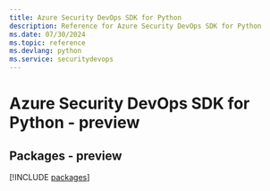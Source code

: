 ```yaml
---
title: Azure Security DevOps SDK for Python
description: Reference for Azure Security DevOps SDK for Python
ms.date: 07/30/2024
ms.topic: reference
ms.devlang: python
ms.service: securitydevops
---
```

# Azure Security DevOps SDK for Python - preview
## Packages - preview
[!INCLUDE [packages](security-devops-index.md)]